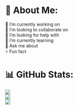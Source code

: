 # 💫 About Me:
🔭 I’m currently working on<br>👯 I’m looking to collaborate on<br>🤝 I’m looking for help with<br>🌱 I’m currently learning<br>💬 Ask me about<br>⚡ Fun fact

# 📊 GitHub Stats:
![](https://github-readme-stats.vercel.app/api?username=jawmt&theme=dark&hide_border=true&include_all_commits=false&count_private=false)<br/>
![](https://github-readme-streak-stats.herokuapp.com/?user=jawmt&theme=light&hide_border=true)<br/>
![](https://github-readme-stats.vercel.app/api/top-langs/?username=jawmt&theme=dark&hide_border=true&include_all_commits=false&count_private=false&layout=compact)

<!-- Proudly created with GPRM ( https://gprm.itsvg.in ) -->
